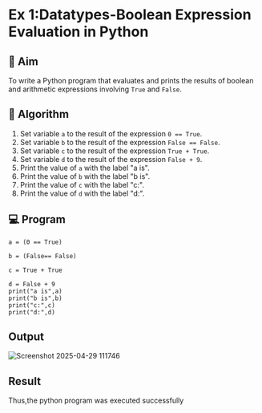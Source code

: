 
# Ex 1:Datatypes-Boolean Expression Evaluation in Python

## 🎯 Aim
To write a Python program that evaluates and prints the results of boolean and arithmetic expressions involving `True` and `False`.

## 🧠 Algorithm
1. Set variable `a` to the result of the expression `0 == True`.
2. Set variable `b` to the result of the expression `False == False`.
3. Set variable `c` to the result of the expression `True + True`.
4. Set variable `d` to the result of the expression `False + 9`.
5. Print the value of `a` with the label "a is".
6. Print the value of `b` with the label "b is".
7. Print the value of `c` with the label "c:".
8. Print the value of `d` with the label "d:".

## 💻 Program
```
a = (0 == True)

b = (False== False)

c = True + True

d = False + 9
print("a is",a)
print("b is",b)
print("c:",c)
print("d:",d)
```
## Output
![Screenshot 2025-04-29 111746](https://github.com/user-attachments/assets/8684e244-f8e4-412b-bb17-861480d70dc7)

## Result
Thus,the python program was executed successfully

